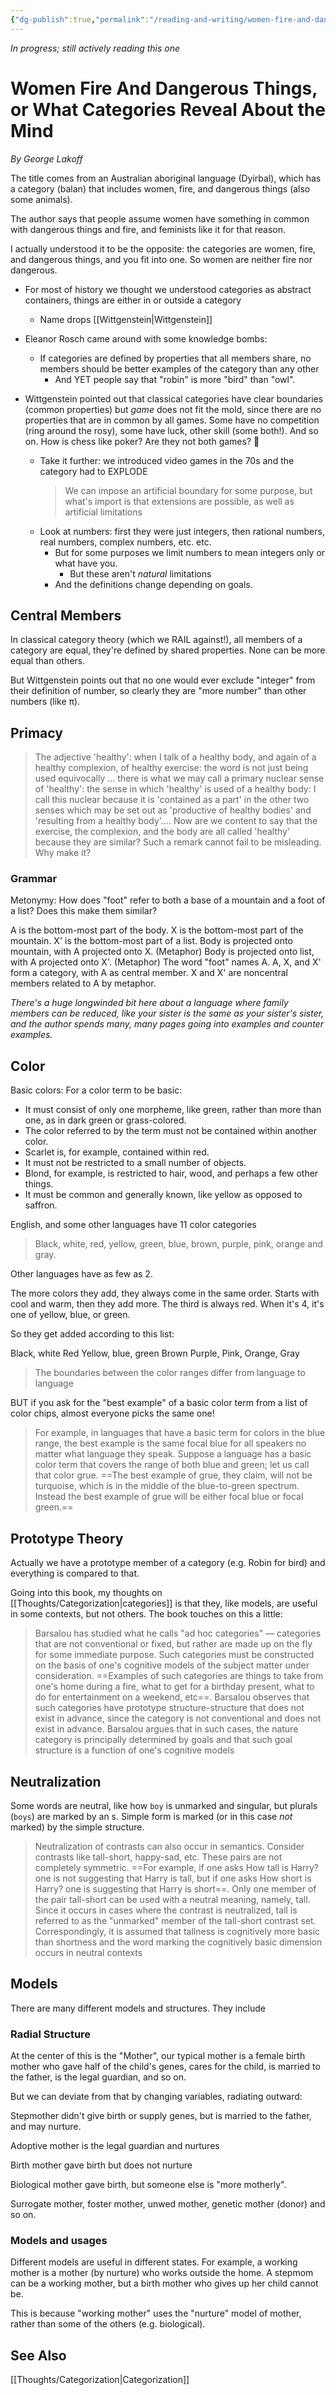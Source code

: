 ```yaml
---
{"dg-publish":true,"permalink":"/reading-and-writing/women-fire-and-dangerous-things/","tags":["books","categorization"],"noteIcon":1}
---
```



*In progress; still actively reading this one*

# Women Fire And Dangerous Things, or What Categories Reveal About the Mind
*By George Lakoff*


The title comes from an Australian aboriginal language (Dyirbal), which has a category (balan) that includes women, fire, and dangerous things (also some animals).

The author says that people assume women have something in common with dangerous things and fire, and feminists like it for that reason.

I actually understood it to be the opposite: the categories are women, fire, and dangerous things, and you fit into one. So women are neither fire nor dangerous.

* For most of history we thought we understood categories as abstract containers, things are either in or outside a category
	* Name drops [[Wittgenstein\|Wittgenstein]]
* Eleanor Rosch came around with some knowledge bombs:
	* If categories are defined by properties that all members share, no members should be better examples of the category than any other
		* And YET people say that "robin" is more "bird" than "owl".

* Wittgenstein pointed out that classical categories have clear boundaries (common properties) but *game* does not fit the mold, since there are no properties that are in common by all games. Some have no competition (ring around the rosy), some have luck, other skill (some both!). And so on. How is chess like poker? Are they not both games? 🧐
	* Take it further: we introduced video games in the 70s and the category had to EXPLODE
		> We can impose an artificial boundary for some purpose, but what's import is that extensions are possible, as well as artificial limitations
	* Look at numbers: first they were just integers, then rational numbers, real numbers, complex numbers, etc. etc. 
		* But for some purposes we limit numbers to mean integers only or what have you. 
			* But these aren't *natural* limitations
		* And the definitions change depending on goals.

## Central Members

In classical category theory (which we RAIL against!), all members of a category are equal, they're defined by shared properties. None can be more equal than others. 

But Wittgenstein points out that no one would ever exclude "integer" from their definition of number, so clearly they are "more number" than other numbers (like π).

## Primacy
> The adjective 'healthy': when I talk of a healthy body, and again of a healthy complexion, of healthy exercise: the word is not just being used equivocally ... there is what we may call a primary nuclear sense of 'healthy': the sense in which 'healthy' is used of a healthy body: I call this nuclear because it is 'contained as a part' in the other two senses which may be set out as 'productive of healthy bodies' and 'resulting from a healthy body'.... Now are we content to say that the exercise, the complexion, and the body are all called 'healthy' because they are similar? Such a remark cannot fail to be misleading. Why make it?

### Grammar
Metonymy: How does "foot" refer to both a base of a mountain and a foot of a list? Does this make them similar?

A is the bottom-most part of the body. X is the bottom-most part of the mountain. X' is the bottom-most part of a list. Body is projected onto mountain, with A projected onto X. (Metaphor) Body is projected onto list, with A projected onto X'. (Metaphor) The word "foot" names A. A, X, and X' form a category, with A as central member. X and X' are noncentral members related to A by metaphor.

*There's a huge longwinded bit here about a language where family members can be reduced, like your sister is the same as your sister's sister, and the author spends many, many pages going into examples and counter examples.*

## Color
Basic colors:
For a color term to be basic:

- It must consist of only one morpheme, like green, rather than more than one, as in dark green or grass-colored. 
- The color referred to by the term must not be contained within another color. 
- Scarlet is, for example, contained within red. 
- It must not be restricted to a small number of objects.
- Blond, for example, is restricted to hair, wood, and perhaps a few other things.
- It must be common and generally known, like yellow as opposed to saffron.

English, and some other languages have 11 color categories

> Black, white, red, yellow, green, blue, brown, purple, pink, orange and gray.

Other languages have as few as 2.

The more colors they add, they always come in the same order. Starts with cool and warm, then they add more. The third is always red. When it's 4, it's one of yellow, blue, or green.

So they get added according to this list:

Black, white
Red
Yellow, blue, green
Brown
Purple, Pink, Orange, Gray

> The boundaries between the color ranges differ from language to language

BUT if you ask for the "best example" of a basic color term from a list of color chips, almost everyone picks the same one!

> For example, in languages that have a basic term for colors in the blue range, the best example is the same focal blue for all speakers no matter what language they speak. Suppose a language has a basic color term that covers the range of both blue and green; let us call that color grue. ==The best example of grue, they claim, will not be turquoise, which is in the middle of the blue-to-green spectrum. Instead the best example of grue will be either focal blue or focal green.==

## Prototype Theory

Actually we have a prototype member of a category (e.g. Robin for bird) and everything is compared to that.


Going into this book, my thoughts on [[Thoughts/Categorization\|categories]] is that they, like models, are useful in some contexts, but not others.  The book touches on this a little:

> Barsalou has studied what he calls "ad hoc categories" — categories that are not conventional or fixed, but rather are made up on the fly for some immediate purpose. Such categories must be constructed on the basis of one's cognitive models of the subject matter under consideration. ==Examples of such categories are things to take from one's home during a fire, what to get for a birthday present, what to do for entertainment on a weekend, etc==. Barsalou observes that such categories have prototype structure-structure that does not exist in advance, since the category is not conventional and does not exist in advance. Barsalou argues that in such cases, the nature category is principally determined by goals and that such goal structure is a function of one's cognitive models

## Neutralization

Some words are neutral, like how `boy` is unmarked and singular, but plurals (`boys`) are marked by an s. Simple form is marked (or in this case *not* marked) by the simple structure.

> Neutralization of contrasts can also occur in semantics. Consider contrasts like tall-short, happy-sad, etc. These pairs are not completely symmetric. ==For example, if one asks How tall is Harry? one is not suggesting that Harry is tall, but if one asks How short is Harry? one is suggesting that Harry is short==. Only one member of the pair tall-short can be used with a neutral meaning, namely, tall. Since it occurs in cases where the contrast is neutralized, tall is referred to as the "unmarked" member of the tall-short contrast set. Correspondingly, it is assumed that tallness is cognitively more basic than shortness and the word marking the cognitively basic dimension occurs in neutral contexts

## Models

There are many different models and structures. They include

### Radial Structure
At the center of this is the "Mother", our typical mother is a female birth mother who gave half of the child's genes, cares for the child, is married to the father, is the legal guardian, and so on.

But we can deviate from that by changing variables, radiating outward:

Stepmother didn't give birth or supply genes, but is married to the father, and may nurture.

Adoptive mother is the legal guardian and nurtures

Birth mother gave birth but does not nurture

Biological mother gave birth, but someone else is "more motherly".

Surrogate mother, foster mother, unwed mother, genetic mother (donor) and so on.

### Models and usages

Different models are useful in different states. For example, a working mother is a mother (by nurture) who works outside the home. A stepmom can be a working mother, but a birth mother who gives up her child cannot be. 

This is because "working mother" uses the "nurture" model of mother, rather than some of the others (e.g. biological).


## See Also
[[Thoughts/Categorization\|Categorization]]